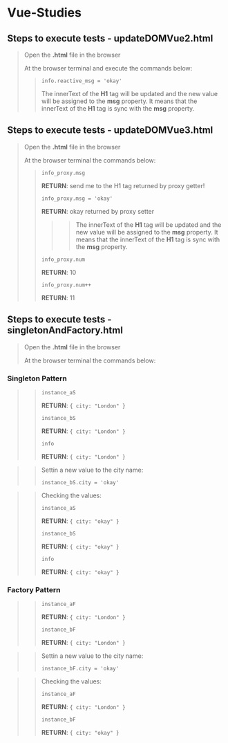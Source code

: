 # Vue-Studies

## Steps to execute tests - **updateDOMVue2.html**

> Open the **.html** file in the browser
>
> At the browser terminal and execute the commands below:
>> <code>info.reactive_msg = 'okay'</code>
>>
>> The innerText of the **H1** tag will be updated and the new value will be assigned to the **msg** property.
>> It means that the innerText of the **H1** tag is sync with the **msg** property.

## Steps to execute tests - **updateDOMVue3.html**

> Open the **.html** file in the browser
>
> At the browser terminal the commands below:
>> <code>info_proxy.msg</code>
>> 
>> **RETURN**: send me to the H1 tag returned by proxy getter!
>> 
>> <code>info_proxy.msg = 'okay'</code>
>> 
>> **RETURN**: okay returned by proxy setter
>> 
>>>> The innerText of the **H1** tag will be updated and the new value will be assigned to the **msg** property.
>> It means that the innerText of the **H1** tag is sync with the **msg** property.
>> 
>> <code>info_proxy.num</code>
>> 
>> **RETURN**: 10
>> 
>> <code>info_proxy.num++</code>
>> 
>> **RETURN**: 11

## Steps to execute tests - **singletonAndFactory.html**

> Open the **.html** file in the browser
>
> At the browser terminal the commands below:

### Singleton Pattern

>> <code>instance_aS</code>
>> 
>> **RETURN**: <code>{ city: "London" }</code>
>> 
>> <code>instance_bS</code>
>> 
>> **RETURN**: <code>{ city: "London" }</code>
>> 
>> <code>info</code>
>> 
>> **RETURN**: <code>{ city: "London" }</code>

>> Settin a new value to the city name:
>> 
>> <code>instance_bS.city = 'okay'</code>

>> Checking the values:
>> 
>> <code>instance_aS</code>
>> 
>> **RETURN**: <code>{ city: "okay" }</code>
>> 
>> <code>instance_bS</code>
>> 
>> **RETURN**: <code>{ city: "okay" }</code>
>> 
>> <code>info</code>
>> 
>> **RETURN**: <code>{ city: "okay" }</code>



### Factory Pattern

>> <code>instance_aF</code>
>> 
>> **RETURN**: <code>{ city: "London" }</code>
>> 
>> <code>instance_bF</code>
>> 
>> **RETURN**: <code>{ city: "London" }</code>

>> Settin a new value to the city name:
>> 
>> <code>instance_bF.city = 'okay'</code>

>> Checking the values:
>> 
>> <code>instance_aF</code>
>> 
>> **RETURN**: <code>{ city: "London" }</code>
>> 
>> <code>instance_bF</code>
>> 
>> **RETURN**: <code>{ city: "okay" }</code>

